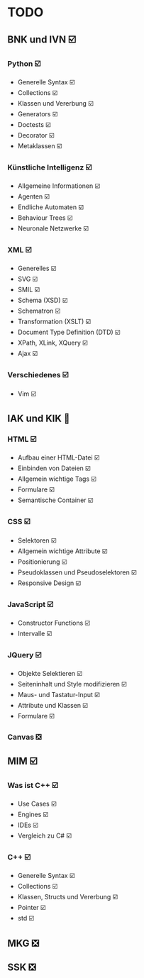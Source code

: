 # TODO

## BNK und IVN :ballot_box_with_check:

### Python :ballot_box_with_check:

* Generelle Syntax :ballot_box_with_check:
* Collections :ballot_box_with_check:
* Klassen und Vererbung :ballot_box_with_check:
* Generators :ballot_box_with_check:
* Doctests :ballot_box_with_check:
* Decorator :ballot_box_with_check:
* Metaklassen :ballot_box_with_check:

### Künstliche Intelligenz :ballot_box_with_check:

* Allgemeine Informationen :ballot_box_with_check:
* Agenten :ballot_box_with_check:
* Endliche Automaten :ballot_box_with_check:
* Behaviour Trees :ballot_box_with_check:
* Neuronale Netzwerke :ballot_box_with_check:

### XML :ballot_box_with_check:

* Generelles :ballot_box_with_check:
* SVG :ballot_box_with_check:
* SMIL :ballot_box_with_check:
* Schema (XSD) :ballot_box_with_check:
* Schematron :ballot_box_with_check:
* Transformation (XSLT) :ballot_box_with_check:
* Document Type Definition (DTD) :ballot_box_with_check:
* XPath, XLink, XQuery :ballot_box_with_check:
* Ajax :ballot_box_with_check:

### Verschiedenes :ballot_box_with_check:

* Vim :ballot_box_with_check:

## IAK und KIK :large_orange_diamond:

### HTML :ballot_box_with_check:

* Aufbau einer HTML-Datei :ballot_box_with_check:
* Einbinden von Dateien :ballot_box_with_check:
* Allgemein wichtige Tags :ballot_box_with_check:
* Formulare :ballot_box_with_check:
* Semantische Container :ballot_box_with_check:

### CSS :ballot_box_with_check:

* Selektoren :ballot_box_with_check:
* Allgemein wichtige Attribute :ballot_box_with_check:
* Positionierung :ballot_box_with_check:
* Pseudoklassen und Pseudoselektoren :ballot_box_with_check:
* Responsive Design :ballot_box_with_check:

### JavaScript :ballot_box_with_check:

* Constructor Functions :ballot_box_with_check:
* Intervalle :ballot_box_with_check:

### JQuery :ballot_box_with_check:

* Objekte Selektieren :ballot_box_with_check:
* Seiteninhalt und Style modifizieren :ballot_box_with_check:
* Maus- und Tastatur-Input :ballot_box_with_check:
* Attribute und Klassen :ballot_box_with_check:
* Formulare :ballot_box_with_check:

### Canvas :negative_squared_cross_mark:

## MIM :ballot_box_with_check:

### Was ist C++ :ballot_box_with_check:

* Use Cases :ballot_box_with_check:
* Engines :ballot_box_with_check:
* IDEs :ballot_box_with_check:
* Vergleich zu C# :ballot_box_with_check:

### C++ :ballot_box_with_check:

* Generelle Syntax :ballot_box_with_check:
* Collections :ballot_box_with_check:
* Klassen, Structs und Vererbung :ballot_box_with_check:
* Pointer :ballot_box_with_check:
* std :ballot_box_with_check:

## MKG :negative_squared_cross_mark:

## SSK :negative_squared_cross_mark:
